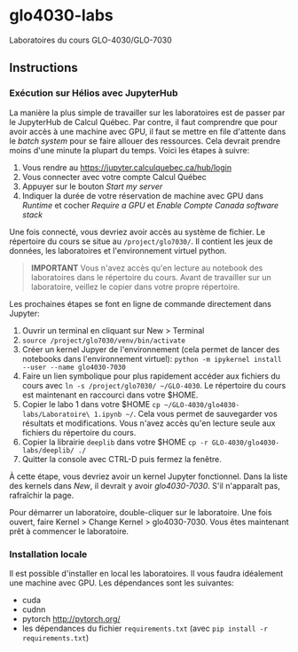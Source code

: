# glo4030-labs

Laboratoires du cours GLO-4030/GLO-7030

## Instructions

### Exécution sur Hélios avec JupyterHub

La manière la plus simple de travailler sur les laboratoires est de passer par
le JupyterHub de Calcul Québec. Par contre, il faut comprendre que pour avoir
accès à une machine avec GPU, il faut se mettre en file d'attente dans le *batch
system* pour se faire allouer des ressources. Cela devrait prendre moins d'une
minute la plupart du temps. Voici les étapes à suivre:

1. Vous rendre au https://jupyter.calculquebec.ca/hub/login
2. Vous connecter avec votre compte Calcul Québec
3. Appuyer sur le bouton *Start my server*
4. Indiquer la durée de votre réservation de machine avec GPU dans *Runtime* et
   cocher *Require a GPU* et *Enable Compte Canada software stack*


Une fois connecté, vous devriez avoir accès au système de fichier. Le répertoire
du cours se situe au `/project/glo7030/`. Il contient les jeux de
données, les laboratoires et l'environnement virtuel python.


> **IMPORTANT**
> Vous n'avez accès qu'en lecture au notebook des laboratoires dans le répertoire
> du cours. Avant de travailler sur un laboratoire, veillez le copier dans votre
> propre répertoire.


Les prochaines étapes se font en ligne de commande directement dans Jupyter:

1. Ouvrir un terminal en cliquant sur New > Terminal
2. `source /project/glo7030/venv/bin/activate`
3. Créer un kernel Jupyer de l'environnement (cela permet de lancer des
   notebooks dans l'environnement virtuel): `python -m ipykernel install
   --user --name glo4030-7030`
4. Faire un lien symbolique pour plus rapidement accéder aux fichiers du cours
   avec `ln -s /project/glo7030/ ~/GLO-4030`. Le répertoire du cours est
   maintenant en raccourci dans votre $HOME.
5. Copier le labo 1 dans votre $HOME `cp ~/GLO-4030/glo4030-labs/Laboratoire\ 1.ipynb ~/`. Cela
   vous permet de sauvegarder vos résultats et modifications. Vous n'avez accès
   qu'en lecture seule aux fichiers du répertoire du cours.
6. Copier la librairie `deeplib` dans votre $HOME `cp -r GLO-4030/glo4030-labs/deeplib/ ./`
7. Quitter la console avec CTRL-D puis fermez la fenêtre.


À cette étape, vous devriez avoir un kernel Jupyter fonctionnel. Dans la liste
des kernels dans *New*, il devrait y avoir *glo4030-7030*. S'il n'apparaît pas,
rafraîchir la page.

Pour démarrer un laboratoire, double-cliquer sur le laboratoire. Une fois ouvert, faire
Kernel > Change Kernel > glo4030-7030. Vous êtes maintenant prêt à commencer le laboratoire.


### Installation locale

Il est possible d'installer en local les laboratoires. Il vous faudra idéalement
une machine avec GPU. Les dépendances sont les suivantes:

- cuda
- cudnn
- pytorch http://pytorch.org/
- les dépendances du fichier `requirements.txt` (avec `pip install -r requirements.txt`)
